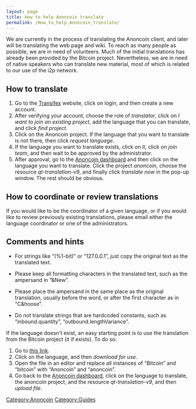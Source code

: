 ```yaml
---
layout: page
title: How to help Anoncoin translate
permalink: /How_to_help_Anoncoin_translate/
---
```


We are currently in the process of translating the Anoncoin client, and later will be translating the web page and wiki. To reach as many people as possible, we are in need of volunteers. Much of the initial translations has already been provided by the Bitcoin project. Nevertheless, we are in need of native speakers who can translate new material, most of which is related to our use of the i2p network.

How to translate
----------------

1.  Go to the [Transifex](https://www.transifex.com) website, click on login, and then create a new account.
2.  After verifying your account, choose the role of *translator*, click on *I want to join an existing project*, add the language that you can translate, and click *find project*.
3.  Click on the Anoncoin project. If the language that you want to translate is not there, then click *request language*.
4.  If the language you want to translate exists, click on it, click on *join team*, and then wait to be approved by the administrator.
5.  After approval, go to the [Anoncoin dashboard](https://www.transifex.com/organization/anoncoin-1/dashboard) and then click on the language you want to translate. Click the project *anoncoin*, choose the resource *qt-translation-v9*, and finally click *translate now* in the pop-up window. The rest should be obvious.

How to coordinate or review translations
----------------------------------------

If you would like to be the coordinator of a given language, or if you would like to review previously existing translations, please email either the language coordinator or one of the administrators.

Comments and hints
------------------

-   For strings like “(%1-bit)” or “127.0.0.1”, just copy the original text as the translated text.

<!-- -->

-   Please keep all formatting characters in the translated text, such as the ampersand in “&New”.

<!-- -->

-   Please place the ampersand in the same place as the original translation, usually before the word, or after the first character as in “C&hoose”.

<!-- -->

-   Do not translate strings that are hardcoded constants, such as “inbound.quantity”, “outbound.lengthVariance”.

If the language doesn't exist, an easy starting point is to use the translation from the Bitcoin project (it if exists). To do so:

1.  Go to [this link](https://www.transifex.com/projects/p/bitcoin/resource/tx/).
2.  Click on the language, and then *download for use*.
3.  Open the file in an editor and replace all instances of “Bitcoin” and “bitcoin” with “Anoncoin” and “anoncoin”.
4.  Go back to the [Anoncoin dashboard](https://www.transifex.com/organization/anoncoin-1/dashboard), click on the language to translate, the anoncoin project, and the resource *qt-translation-v9*, and then *upload file*.

[Category:Anoncoin](/Category:Anoncoin "wikilink") [Category:Guides](/Category:Guides "wikilink")